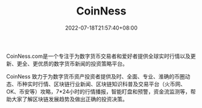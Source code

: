 ﻿---
weight: 
title: "CoinNess"
description: "CoinNess 致力于为数字货币资产投资者提供及时、全面、专业、淮确的币圈动态、币种实时行情、区块链行业新闻、区块链知识科普及交易平台（火币网、OK、币安等）攻略，7*24小时的行情。"
date: 2022-07-18T21:57:40+08:00
lastmod: 2022-07-18T16:45:40+08:00
draft: false
authors: ["june"]
featuredImage: "coinness.jpg"
link: "https://coinness.live/?utm_source=cypherhunter"
tags: ["元宇宙资讯","CoinNess"]
categories: ["navigation"]
navigation: ["元宇宙资讯"]
lightgallery: true
toc: true
pinned: false
recommend: false
recommend1: false
---
CoinNess.com是一个专注于为数字货币交易者和爱好者提供全球实时行情以及更新、更全、更优质的数字货币新闻的投资策略平台。

CoinNess 致力于为数字货币资产投资者提供及时、全面、专业、淮确的币圈动态、币种实时行情、区块链行业新闻、区块链知识科普及交易平台（火币网、OK、币安等）攻略，7*24小时的行情播报，智能盯盘和预警，资金流监测等，帮助大家了解区块链发展趋势及做出正确的投资决策。